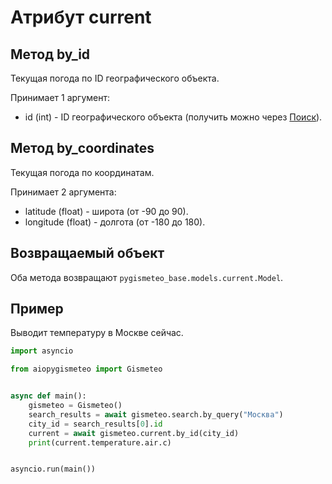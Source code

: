# Атрибут current

## Метод by_id

Текущая погода по ID географического объекта.

Принимает 1 аргумент:

- id (int) - ID географического объекта (получить можно через [Поиск](search.md)).

## Метод by_coordinates

Текущая погода по координатам.

Принимает 2 аргумента:

- latitude (float) - широта (от -90 до 90).
- longitude (float) - долгота (от -180 до 180).

## Возвращаемый объект

Оба метода возвращают `pygismeteo_base.models.current.Model`.

## Пример

Выводит температуру в Москве сейчас.

```python
import asyncio

from aiopygismeteo import Gismeteo


async def main():
    gismeteo = Gismeteo()
    search_results = await gismeteo.search.by_query("Москва")
    city_id = search_results[0].id
    current = await gismeteo.current.by_id(city_id)
    print(current.temperature.air.c)


asyncio.run(main())
```
